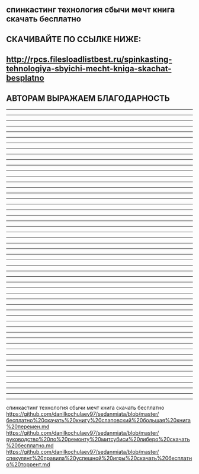 спинкастинг технология сбычи мечт книга скачать бесплатно
--------------------------------------------------
СКАЧИВАЙТЕ ПО ССЫЛКЕ НИЖЕ:
--------------------------------------------------
http://rpcs.filesloadlistbest.ru/spinkasting-tehnologiya-sbyichi-mecht-kniga-skachat-besplatno
--------------------------------------------------
АВТОРАМ ВЫРАЖАЕМ БЛАГОДАРНОСТЬ
--------------------------------------------------
--------------------------------------------------
--------------------------------------------------
--------------------------------------------------
--------------------------------------------------
--------------------------------------------------
--------------------------------------------------
--------------------------------------------------
--------------------------------------------------
--------------------------------------------------
--------------------------------------------------
--------------------------------------------------
--------------------------------------------------
--------------------------------------------------
--------------------------------------------------
--------------------------------------------------
--------------------------------------------------
--------------------------------------------------
--------------------------------------------------
--------------------------------------------------
--------------------------------------------------
--------------------------------------------------
--------------------------------------------------
--------------------------------------------------
--------------------------------------------------
--------------------------------------------------
--------------------------------------------------
--------------------------------------------------
--------------------------------------------------
--------------------------------------------------
--------------------------------------------------
--------------------------------------------------
--------------------------------------------------
--------------------------------------------------
--------------------------------------------------
--------------------------------------------------
--------------------------------------------------
--------------------------------------------------
--------------------------------------------------
--------------------------------------------------
--------------------------------------------------
--------------------------------------------------
--------------------------------------------------
--------------------------------------------------
--------------------------------------------------
--------------------------------------------------
--------------------------------------------------
--------------------------------------------------
--------------------------------------------------
--------------------------------------------------
--------------------------------------------------
--------------------------------------------------
--------------------------------------------------
--------------------------------------------------
спинкастинг технология сбычи мечт книга скачать бесплатно 
https://github.com/danilkochulaev97/sedanmiata/blob/master/бесплатно%20скачать%20книгу%20слаповский%20большая%20книга%20перемен.md
https://github.com/danilkochulaev97/sedanmiata/blob/master/руководство%20по%20ремонту%20митсубиси%20либеро%20скачать%20бесплатно.md
https://github.com/danilkochulaev97/sedanmiata/blob/master/спекулянт%20правила%20успешной%20игры%20скачать%20бесплатно%20торрент.md